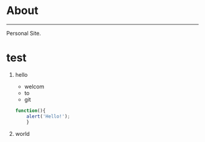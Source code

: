 About
=====

*********

Personal Site.


test
====

1. hello
    - welcom
	- to
	- git

    ```javascript
	function(){
		alert('Hello!');
		}
	```

2. world
